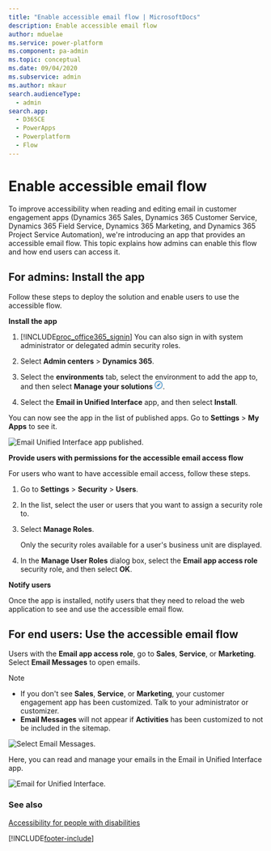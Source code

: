 ```yaml
---
title: "Enable accessible email flow | MicrosoftDocs"
description: Enable accessible email flow
author: mduelae
ms.service: power-platform
ms.component: pa-admin
ms.topic: conceptual
ms.date: 09/04/2020
ms.subservice: admin
ms.author: mkaur
search.audienceType: 
  - admin
search.app:
  - D365CE
  - PowerApps
  - Powerplatform
  - Flow
---
```

# Enable accessible email flow

<!-- legacy procedure -->

To improve accessibility when reading and editing email in customer engagement apps (Dynamics 365 Sales, Dynamics 365 Customer Service, Dynamics 365 Field Service, Dynamics 365 Marketing, and Dynamics 365 Project Service Automation), we're introducing an app that provides an accessible email flow. This topic explains how admins can enable this flow and how end users can access it.

## For admins: Install the app

Follow these steps to deploy the solution and enable users to use the accessible flow.

**Install the app**

1. [!INCLUDE[proc_office365_signin](../includes/proc-office365-signin.md)] You can also sign in with system administrator or delegated admin security roles.  
  
2. Select **Admin centers** > **Dynamics 365**.  

3. Select the **environments** tab, select the environment to add the app to, and then select **Manage your solutions** ![Manage your solutions.](media/manage-solution.png "Manage your solutions").

4. Select the **Email in Unified Interface** app, and then select **Install**.  

You can now see the app in the list of published apps. Go to **Settings** > **My Apps** to see it.

![Email Unified Interface app published.](media/email-unified-interface-app-published.png "Email Unified Interface app published")

**Provide users with permissions for the accessible email access flow**

For users who want to have accessible email access, follow these steps.

1.  Go to **Settings** > **Security** > **Users**.  
  
2.  In the list, select the user or users that you want to assign a security role to.  
  
3.  Select **Manage Roles**.  
  
    Only the security roles available for a user's business unit are displayed.  
  
4.  In the **Manage User Roles** dialog box, select the **Email app access role** security role, and then select **OK**.  

**Notify users**

Once the app is installed, notify users that they need to reload the web application to see and use the accessible email flow.

## For end users: Use the accessible email flow

Users with the **Email app access role**, go to **Sales**, **Service**, or **Marketing**. Select **Email Messages** to open emails.

> [!NOTE]
> - If you don't see **Sales**, **Service**, or **Marketing**, your customer engagement app has been customized. Talk to your administrator or customizer.
> - **Email Messages** will not appear if **Activities** has been customized to not be included in the sitemap.

![Select Email Messages.](media/select-email-messages75.png "Select Email Messages")

Here, you can read and manage your emails in the Email in Unified Interface app.

![Email for Unified Interface.](media/email-for-unified-interface.png "Email for Unified Interface")

### See also

[Accessibility for people with disabilities](/dynamics365/customerengagement/on-premises/basics/accessibility-people-with-disabilities)<br/>



[!INCLUDE[footer-include](../includes/footer-banner.md)]